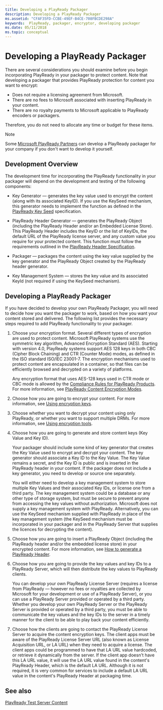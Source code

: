 ```yaml
---
title: Developing a PlayReady Packager
description: Developing a PlayReady Packager
ms.assetid: "CFAF35FD-CCBE-49EF-B4CE-708FBCDE298A"
keywords:  PlayReady, packager, encryptor, developing packager
ms.date: 05/11/2018
ms.topic: conceptual
---
```


# Developing a PlayReady Packager

There are several considerations you should examine before you begin incorporating PlayReady in your packager to protect content. Note that developing a packager that provides PlayReady protection for content you want to encrypt:

* Does not require a licensing agreement from Microsoft.
* There are no fees to Microsoft associated with inserting PlayReady in your content.
* There are no royalty payments to Microsoft applicable to PlayReady encoders or packagers.

Therefore, you do not need to allocate any time or budget for these items.

>[!NOTE]
>Some [Microsoft PlayReady Partners](https://www.microsoft.com/playready/partners/) can develop a PlayReady packager for your company if you don't want to develop it yourself.

## Development Overview

The development time for incorporating the PlayReady functionality in your packager will depend on the development and testing of the following components:

* Key Generator &mdash; generates the key value used to encrypt the content (along with its associated KeyID). If you use the KeySeed mechanism, this generator needs to implement the function as defined in the [PlayReady Key Seed](../Specifications/playready-key-seed.md) specification.

* PlayReady Header Generator &mdash; generates the PlayReady Object (including the PlayReady Header and/or an Embedded License Store). This PlayReady Header includes the KeyID or the list of KeyIDs, the default URL of the PlayReady license server, and any custom value you require for your protected content. This function must follow the requirements outlined in the [PlayReady Header Specification](../Specifications/playready-header-specification.md).

* Packager &mdash; packages the content using the key value supplied by the key generator and the PlayReady Object created by the PlayReady header generator.

* Key Management System &mdash; stores the key value and its associated KeyId (not required if using the KeySeed mechanism).


## Developing a PlayReady Packager

If you have decided to develop your own PlayReady Packager, you will need to decide how you want the packager to work, based on how you want your content stored and delivered. The following list provides the necessary steps required to add PlayReady functionality to your packager.

1. Choose your encryption format. Several different types of encryption are used to protect content. Microsoft PlayReady systems use the symmetric key algorithm, Advanced Encryption Standard (AES). Starting with version 4.0, PlayReady systems support AES 128 keys in both CBC (Cipher Block Chaining) and CTR (Counter Mode) modes, as defined in the ISO standard ISO/IEC 23001-7. The encryption mechanisms used to protect content are encapsulated in a container, so that files can be efficiently browsed and decrypted on a variety of platforms.

   Any encryption format that uses AES-128 keys used in CTR mode or CBC mode is allowed by the [Compliance Rules for PlayReady Products](https://www.microsoft.com/playready/licensing/compliance/). For more information, see [PlayReady Content Encryption Modes](content-encryption-modes.md).

2. Choose how you are going to encrypt your content. For more information, see [Using encryption keys](content-packaging-and-delivery.md#using-encryption-keys).

3. Choose whether you want to decrypt your content using only PlayReady, or whether you want to support multiple DRMs. For more information, see [Using encryption tools](content-packaging-and-delivery.md#using-encryption-tools).

4. Choose how you are going to generate and store content keys (Key Value and Key ID).

   Your packager should include some kind of key generator that creates the Key Value used to encrypt and decrypt your content. The key generator should associate a Key ID to the Key Value. The Key Value remains a secret, and the Key ID is public and is inserted in the PlayReady header in your content. If the packager does not include a key generator, you need to develop or source one separately.

   You will either need to develop a key management system to store multiple Key Values and their associated Key IDs, or license one from a third party. The key management system could be a database or any other type of storage system, but must be secure to prevent anyone from accessing the key values without authorization. Microsoft does not supply a key management system with PlayReady. Alternatively, you can use the KeySeed mechanism supplied with PlayReady in place of the key management system (the KeySeed mechanism must be incorporated in your packager and in the PlayReady Server that supplies the licences for decrypting the content).

5. Choose how you are going to insert a PlayReady Object (including the PlayReady header and/or the embedded license store) in your encrypted content. For more information, see [How to generate a PlayReady Header](how-to-generate-playready-header.md).

6. Choose how you are going to provide the key values and key IDs to a PlayReady Server, which will then distribute the key values to PlayReady clients.

    You can develop your own PlayReady License Server (requires a license from PlayReady &mdash; however no fees or royalties are collected by Microsoft for your development or use of a PlayReady Server), or you can use a PlayReady Server provided or operated by a third party. Whether you develop your own PlayReady Server or the PlayReady Server is provided or operated by a third party, you must be able to communicate the key values and the key IDs to the server in a timely manner for the client to be able to play back your content efficiently.

7. Choose how the clients are going to contact the PlayReady License Server to acquire the content encryption keys. The client apps must be aware of the PlayReady License Server URL (also known as License Acquisition URL, or LA URL) when they need to acquire a license. The client apps could be programmed to have that LA URL value hardcoded, or retrieve it dynamically from the server. If the client app doesn't have this LA URL value, it will use the LA URL value found in the content's PlayReady Header, which is the default LA URL. Although it is not required, it is very common for services to include a default LA URL value in the content's PlayReady Header at packaging time.

## See also
[PlayReady Test Server Content](https://test.playready.microsoft.com/)
